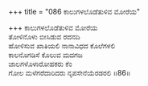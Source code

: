 +++
title = "086 ಕಾಲುಗಳಲೊಡೆತುಳಿವ ಮೋರೆಯ"

+++
ಕಾಲುಗಳಲೊಡೆತುಳಿವ ಮೋರೆಯ   
ತೋಳಿನೊಳು ಬೀಸಿಡುವ ರದನದಿ  
ಹೋಳಿಸುವ ಖಾತಿಯಲಿ ನಾನಾವಿಧದ ಕೊಲೆಗಳಲಿ  
ಕಾಲನೊಗಡಿಸೆ ಕೊಲುವ ಮದಗಜ  
ಜಾಲಗಳೊಳಾರೋಹಕರು ಕೆಂ  
ಗೋಲ ಮಳೆಗರೆದಾರಿದರು ನೃಪಸೇನೆಯೆರಡರಲಿ     ॥86॥
